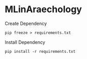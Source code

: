 # MLinAraechology

Create Dependency

```
pip freeze > requirements.txt
```

Install Dependency

```
pip install -r requirements.txt
```
